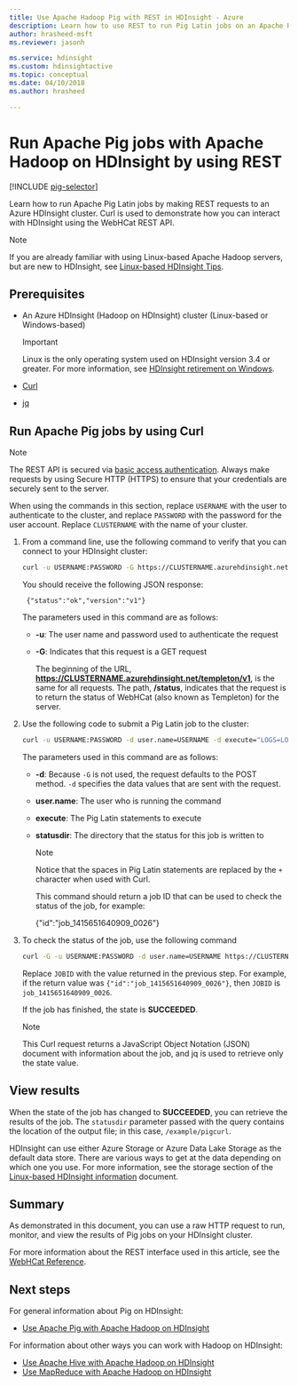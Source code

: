 ```yaml
---
title: Use Apache Hadoop Pig with REST in HDInsight - Azure 
description: Learn how to use REST to run Pig Latin jobs on an Apache Hadoop cluster in Azure HDInsight.
author: hrasheed-msft
ms.reviewer: jasonh

ms.service: hdinsight
ms.custom: hdinsightactive
ms.topic: conceptual
ms.date: 04/10/2018
ms.author: hrasheed

---
```

# Run Apache Pig jobs with Apache Hadoop on HDInsight by using REST

[!INCLUDE [pig-selector](../../../includes/hdinsight-selector-use-pig.md)]

Learn how to run Apache Pig Latin jobs by making REST requests to an Azure HDInsight cluster. Curl is used to demonstrate how you can interact with HDInsight using the WebHCat REST API.

> [!NOTE]  
> If you are already familiar with using Linux-based Apache Hadoop servers, but are new to HDInsight, see [Linux-based HDInsight Tips](../hdinsight-hadoop-linux-information.md).

## <a id="prereq"></a>Prerequisites

* An Azure HDInsight (Hadoop on HDInsight) cluster (Linux-based or Windows-based)

  > [!IMPORTANT]  
  > Linux is the only operating system used on HDInsight version 3.4 or greater. For more information, see [HDInsight retirement on Windows](../hdinsight-component-versioning.md#hdinsight-windows-retirement).

* [Curl](https://curl.haxx.se/)

* [jq](https://stedolan.github.io/jq/)

## <a id="curl"></a>Run Apache Pig jobs by using Curl


> [!NOTE]
> The REST API is secured via [basic access authentication](https://en.wikipedia.org/wiki/Basic_access_authentication). Always make requests by using Secure HTTP (HTTPS) to ensure that your credentials are securely sent to the server.
>
> When using the commands in this section, replace `USERNAME` with the user to authenticate to the cluster, and replace `PASSWORD` with the password for the user account. Replace `CLUSTERNAME` with the name of your cluster.
>


1. From a command line, use the following command to verify that you can connect to your HDInsight cluster:

    ```bash
    curl -u USERNAME:PASSWORD -G https://CLUSTERNAME.azurehdinsight.net/templeton/v1/status
    ```

    You should receive the following JSON response:

        {"status":"ok","version":"v1"}

    The parameters used in this command are as follows:

   * **-u**: The user name and password used to authenticate the request
   * **-G**: Indicates that this request is a GET request

     The beginning of the URL, **https://CLUSTERNAME.azurehdinsight.net/templeton/v1**, is the same for all requests. The path, **/status**, indicates that the request is to return the status of WebHCat (also known as Templeton) for the server.

2. Use the following code to submit a Pig Latin job to the cluster:

    ```bash
    curl -u USERNAME:PASSWORD -d user.name=USERNAME -d execute="LOGS=LOAD+'/example/data/sample.log';LEVELS=foreach+LOGS+generate+REGEX_EXTRACT($0,'(TRACE|DEBUG|INFO|WARN|ERROR|FATAL)',1)+as+LOGLEVEL;FILTEREDLEVELS=FILTER+LEVELS+by+LOGLEVEL+is+not+null;GROUPEDLEVELS=GROUP+FILTEREDLEVELS+by+LOGLEVEL;FREQUENCIES=foreach+GROUPEDLEVELS+generate+group+as+LOGLEVEL,COUNT(FILTEREDLEVELS.LOGLEVEL)+as+count;RESULT=order+FREQUENCIES+by+COUNT+desc;DUMP+RESULT;" -d statusdir="/example/pigcurl" https://CLUSTERNAME.azurehdinsight.net/templeton/v1/pig
    ```

    The parameters used in this command are as follows:

   * **-d**: Because `-G` is not used, the request defaults to the POST method. `-d` specifies the data values that are sent with the request.

   * **user.name**: The user who is running the command
   * **execute**: The Pig Latin statements to execute
   * **statusdir**: The directory that the status for this job is written to

     > [!NOTE]  
     > Notice that the spaces in Pig Latin statements are replaced by the `+` character when used with Curl.

     This command should return a job ID that can be used to check the status of the job, for example:

       {"id":"job_1415651640909_0026"}

3. To check the status of the job, use the following command

     ```bash
    curl -G -u USERNAME:PASSWORD -d user.name=USERNAME https://CLUSTERNAME.azurehdinsight.net/templeton/v1/jobs/JOBID | jq .status.state
    ```

     Replace `JOBID` with the value returned in the previous step. For example, if the return value was `{"id":"job_1415651640909_0026"}`, then `JOBID` is `job_1415651640909_0026`.

    If the job has finished, the state is **SUCCEEDED**.

    > [!NOTE]  
    > This Curl request returns a JavaScript Object Notation (JSON) document with information about the job, and jq is used to retrieve only the state value.

## <a id="results"></a>View results

When the state of the job has changed to **SUCCEEDED**, you can retrieve the results of the job. The `statusdir` parameter passed with the query contains the location of the output file; in this case, `/example/pigcurl`.

HDInsight can use either Azure Storage or Azure Data Lake Storage as the default data store. There are various ways to get at the data depending on which one you use. For more information, see the storage section of the [Linux-based HDInsight information](../hdinsight-hadoop-linux-information.md#hdfs-azure-storage-and-data-lake-storage) document.

## <a id="summary"></a>Summary

As demonstrated in this document, you can use a raw HTTP request to run, monitor, and view the results of Pig jobs on your HDInsight cluster.

For more information about the REST interface used in this article, see the [WebHCat Reference](https://cwiki.apache.org/confluence/display/Hive/WebHCat+Reference).

## <a id="nextsteps"></a>Next steps

For general information about Pig on HDInsight:

* [Use Apache Pig with Apache Hadoop on HDInsight](hdinsight-use-pig.md)

For information about other ways you can work with Hadoop on HDInsight:

* [Use Apache Hive with Apache Hadoop on HDInsight](hdinsight-use-hive.md)
* [Use MapReduce with Apache Hadoop on HDInsight](hdinsight-use-mapreduce.md)
